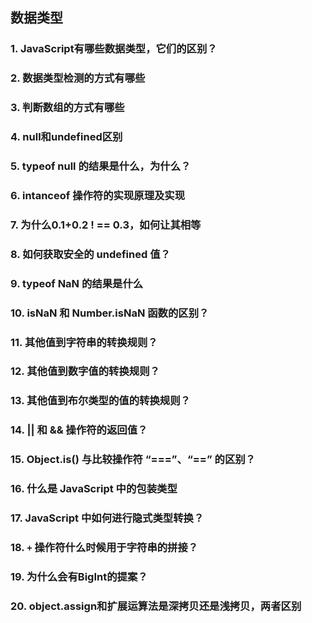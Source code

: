 ## 数据类型

### 1. JavaScript有哪些数据类型，它们的区别？

### 2. 数据类型检测的方式有哪些

### 3. 判断数组的方式有哪些

### 4. null和undefined区别

### 5. typeof null 的结果是什么，为什么？

### 6. intanceof 操作符的实现原理及实现

### 7. 为什么0.1+0.2 ! == 0.3，如何让其相等

### 8. 如何获取安全的 undefined 值？

### 9. typeof NaN 的结果是什么

### 10. isNaN 和 Number.isNaN 函数的区别？

### 11. 其他值到字符串的转换规则？

### 12. 其他值到数字值的转换规则？

### 13. 其他值到布尔类型的值的转换规则？

### 14. || 和 && 操作符的返回值？

### 15. Object.is() 与比较操作符 “===”、“==” 的区别？

### 16. 什么是 JavaScript 中的包装类型

### 17. JavaScript 中如何进行隐式类型转换？

### 18. `+` 操作符什么时候用于字符串的拼接？

### 19. 为什么会有**BigInt**的提案？

### 20. object.assign和扩展运算法是深拷贝还是浅拷贝，两者区别